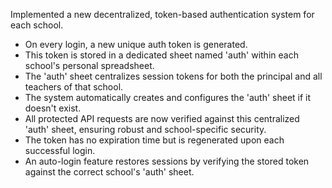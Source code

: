 Implemented a new decentralized, token-based authentication system for each school.

- On every login, a new unique auth token is generated.
- This token is stored in a dedicated sheet named 'auth' within each school's personal spreadsheet.
- The 'auth' sheet centralizes session tokens for both the principal and all teachers of that school.
- The system automatically creates and configures the 'auth' sheet if it doesn't exist.
- All protected API requests are now verified against this centralized 'auth' sheet, ensuring robust and school-specific security.
- The token has no expiration time but is regenerated upon each successful login.
- An auto-login feature restores sessions by verifying the stored token against the correct school's 'auth' sheet.
